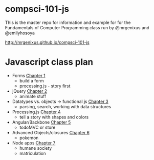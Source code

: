 compsci-101-js
==============

This is the master repo for information and example for for the Fundamentals of Computer Programming class run by @mrgenixus and @emilyhosoya

http://mrgenixus.github.io/compsci-101-js

Javascript class plan
=====================
+ Forms [Chapter 1](https://github.com/mrgenixus/compsci-101-js/tree/chapter-1)
  + build a form
  + processing.js - story first
+ jQuery [Chapter 2](https://github.com/mrgenixus/compsci-101-js/tree/chapter-2)
  + animate stuff
+ Datatypes vs. objects -> functional js [Chapter 3](https://github.com/mrgenixus/compsci-101-js/tree/chapter-3)
  + parsing, search, working with data structures
+ Processing.js [Chapter 4](https://github.com/mrgenixus/compsci-101-js/tree/chapter-4)
  + tell a story with shapes and colors
+ Angular/Backbone [Chapter 5](https://github.com/mrgenixus/compsci-101-js/tree/chapter-5)
  + todoMVC or store
+ Advanced Objects/closures [Chapter 6](https://github.com/mrgenixus/compsci-101-js/tree/chapter-6)
  + pokemon
+ Node apps [Chapter 7](https://github.com/mrgenixus/compsci-101-js/tree/chapter-7)
  + humane society
  + matriculation
